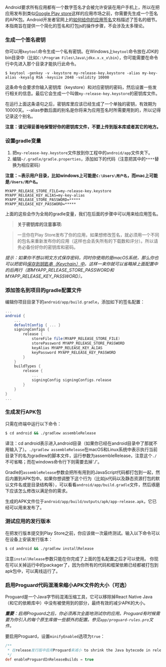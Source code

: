Android要求所有应用都有一个数字签名才会被允许安装在用户手机上，所以在把应用发布到类似[Google Play store](https://play.google.com/store)这样的应用市场之前，你需要先生成一个签名的APK包。Android开发者官网上的[如何给你的应用签名](https://developer.android.com/tools/publishing/app-signing.html)文档描述了签名的细节。本指南旨在提供一个简化的签名和打包js的操作步骤，不会涉及太多理论。

### 生成一个签名密钥

你可以用`keytool`命令生成一个私有密钥。在Windows上`keytool`命令放在JDK的bin目录中（比如`C:\Program Files\Java\jdkx.x.x_x\bin`），你可能需要在命令行中先进入那个目录才能执行此命令。

    $ keytool -genkey -v -keystore my-release-key.keystore -alias my-key-alias -keyalg RSA -keysize 2048 -validity 10000

这条命令会要求你输入密钥库（keystore）和对应密钥的密码，然后设置一些发行相关的信息。最后它会生成一个叫做`my-release-key.keystore`的密钥库文件。

在运行上面这条语句之后，密钥库里应该已经生成了一个单独的密钥，有效期为10000天。--alias参数后面的别名是你将来为应用签名时所需要用到的，所以记得记录这个别名。

**注意：请记得妥善地保管好你的密钥库文件，不要上传到版本库或者其它的地方。**

### 设置gradle变量

1. 把`my-release-key.keystore`文件放到你工程中的`android/app`文件夹下。
2. 编辑`~/.gradle/gradle.properties`，添加如下的代码（注意把其中的`****`替换为相应密码）

**注意：~表示用户目录，比如windows上可能是`C:\Users\用户名`，而mac上可能是`/Users/用户名`。**

```
MYAPP_RELEASE_STORE_FILE=my-release-key.keystore
MYAPP_RELEASE_KEY_ALIAS=my-key-alias
MYAPP_RELEASE_STORE_PASSWORD=*****
MYAPP_RELEASE_KEY_PASSWORD=*****
```

上面的这些会作为全局的gradle变量，我们在后面的步骤中可以用来给应用签名。


> __关于密钥库的注意事项:__

> 一旦你在Play Store发布了你的应用，如果想修改签名，就必须用一个不同的包名来重新发布你的应用（这样也会丢失所有的下载数和评分）。所以请务必备份好你的密钥库和密码。

_提示：如果你不想以明文方式保存密码，同时你使用的是macOS系统，那么你也可以把密码[保存到钥匙串（Keychain）中](https://pilloxa.gitlab.io/posts/safer-passwords-in-gradle/)。这样一来你就可以省略掉上面配置中的后两行（即MYAPP_RELEASE_STORE_PASSWORD和MYAPP_RELEASE_KEY_PASSWORD）。_


### 添加签名到项目的gradle配置文件

编辑你项目目录下的`android/app/build.gradle`，添加如下的签名配置：

```gradle
...
android {
    ...
    defaultConfig { ... }
    signingConfigs {
        release {
            storeFile file(MYAPP_RELEASE_STORE_FILE)
            storePassword MYAPP_RELEASE_STORE_PASSWORD
            keyAlias MYAPP_RELEASE_KEY_ALIAS
            keyPassword MYAPP_RELEASE_KEY_PASSWORD
        }
    }
    buildTypes {
        release {
            ...
            signingConfig signingConfigs.release
        }
    }
}
...
```

### 生成发行APK包

只需在终端中运行以下命令：

```sh
$ cd android && ./gradlew assembleRelease
```

译注：cd android表示进入android目录（如果你已经在android目录中了那就不用输入了）。`./gradlew assembleRelease`在macOS和Linux系统中表示执行当前目录下的名为gradlew的脚本文件，运行参数为assembleRelease，注意这个`./`不可省略；而在windows命令行下则需要去掉'./'。

Gradle的`assembleRelease`参数会把所有用到的JavaScript代码都打包到一起，然后内置到APK包中。如果你想调整下这个行为（比如js代码以及静态资源打包的默认文件名或是目录结构等），可以看看`android/app/build.gradle`文件，然后琢磨下应该怎么修改以满足你的需求。 

生成的APK文件位于`android/app/build/outputs/apk/app-release.apk`，它已经可以用来发布了。

### 测试应用的发行版本

在把发行版本提交到Play Store之前，你应该做一次最终测试。输入以下命令可以在设备上安装发行版本：

```sh
$ cd android && ./gradlew installRelease
```

注意`installRelease`参数只能在你完成了上面的签名配置之后才可以使用。
你现在可以关掉运行中的packager了，因为你所有的代码和框架依赖已经都被打包到apk包中，可以离线运行了。

### 启用Proguard代码混淆来缩小APK文件的大小（可选）

Proguard是一个Java字节码混淆压缩工具，它可以移除掉React Native Java（和它的依赖库中）中没有被使用到的部分，最终有效的减少APK的大小。

_**重要**：启用Proguard之后，你必须再次全面地测试你的应用。Proguard有时候需要为你引入的每个原生库做一些额外的配置。参见`app/proguard-rules.pro`文件。_

要启用Proguard，设置`minifyEnabled`选项为`true`：

```gradle
/**
 * 在release发行版中启用Proguard来减小 to shrink the Java bytecode in release builds.
 */
def enableProguardInReleaseBuilds = true
```
